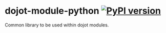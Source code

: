 # dojot-module-python [![PyPI version](https://badge.fury.io/py/dojot.module.svg)](https://badge.fury.io/py/dojot.module)

Common library to be used within dojot modules.
